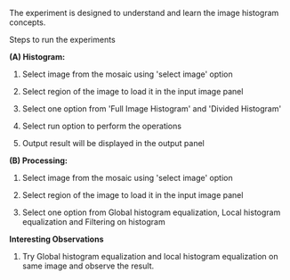  The experiment is designed to understand and learn the image histogram concepts.

Steps to run the experiments

**(A) Histogram:**

1. Select image from the mosaic using 'select image' option

2. Select region of the image to load it in the input image panel

3. Select one option from 'Full Image Histogram' and 'Divided Histogram'

4. Select run option to perform the operations

5. Output result will be displayed in the output panel

**(B) Processing:**

1. Select image from the mosaic using 'select image' option

2. Select region of the image to load it in the input image panel

3. Select one option from Global histogram equalization, Local histogram equalization and Filtering on histogram

**Interesting Observations**

1. Try Global histogram equalization and local histogram equalization on same image and observe the result.

